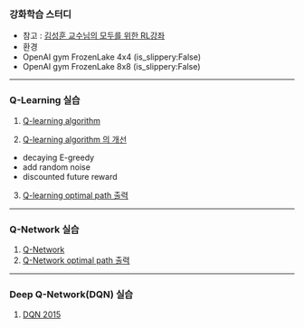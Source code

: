 ### 강화학습 스터디
- 참고 : [김성훈 교수님의 모두를 위한 RL강좌](https://www.youtube.com/playlist?list=PLlMkM4tgfjnKsCWav-Z2F-MMFRx-2gMGG)
- 환경 
 - OpenAI gym FrozenLake 4x4 (is_slippery:False) 
 - OpenAI gym FrozenLake 8x8 (is_slippery:False) 

---

### Q-Learning 실습


1. [Q-learning algorithm](https://github.com/riverlike/Project/blob/main/Hackathon2022/RL_Study/q_learning_01.ipynb)

2. [Q-learning algorithm 의 개선](https://github.com/riverlike/Project/blob/main/Hackathon2022/RL_Study/q_learning_02.ipynb)
  - decaying E-greedy
  - add random noise
  - discounted future reward

3. [Q-learning optimal path 출력](https://github.com/riverlike/Project/blob/main/Hackathon2022/RL_Study/q_learning_03.ipynb)


---

### Q-Network 실습

1. [Q-Network](https://github.com/riverlike/Project/blob/main/Hackathon2022/RL_Study/q_network_01.ipynb)
2. [Q-Network optimal path 출력](https://github.com/riverlike/Project/blob/main/Hackathon2022/RL_Study/q_network_02.ipynb)

---

### Deep Q-Network(DQN) 실습

1. [DQN 2015](https://github.com/riverlike/Project/blob/main/Hackathon2022/RL_Study/dqn_2015.ipynb)



